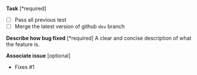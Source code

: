**Task** [*required]

- [ ] Pass all previous test
- [ ] Merge the latest version of github `dev` branch

**Describe how bug fixed** [*required]
A clear and concise description of what the feature is.

**Associate issue** [optional]

- Fixes #1
